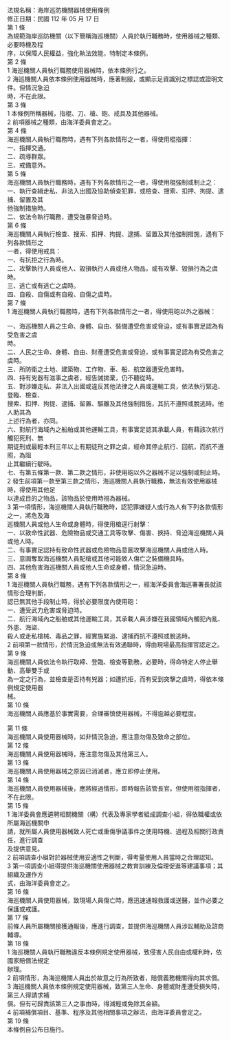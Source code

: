 法規名稱：海岸巡防機關器械使用條例  
修正日期：民國 112 年 05 月 17 日  
第 1 條  
為規範海岸巡防機關（以下簡稱海巡機關）人員於執行職務時，使用器械之種類、必要時機及程  
序，以保障人民權益，強化執法效能，特制定本條例。  
第 2 條  
1 海巡機關人員執行職務使用器械時，依本條例行之。  
2 海巡機關人員依本條例使用器械時，應著制服，或顯示足資識別之標誌或證明文件。但情況急迫  
時，不在此限。  
第 3 條  
1 本條例所稱器械，指棍、刀、槍、砲、戒具及其他器械。  
2 前項器械之種類，由海洋委員會定之。  
第 4 條  
海巡機關人員執行職務時，遇有下列各款情形之一者，得使用棍指揮：  
一、指揮交通。  
二、疏導群眾。  
三、戒備意外。  
第 5 條  
海巡機關人員執行職務時，遇有下列各款情形之一者，得使用棍強制或制止之：  
一、執行查緝走私、非法入出國及協助偵查犯罪，或檢查、搜索、扣押、拘提、逮捕、留置及其  
他強制措施時。  
二、依法令執行職務，遭受強暴脅迫時。  
第 6 條  
海巡機關人員執行檢查、搜索、扣押、拘提、逮捕、留置及其他強制措施，遇有下列各款情形之  
一者，得使用戒具：  
一、有抗拒之行為時。  
二、攻擊執行人員或他人、毀損執行人員或他人物品，或有攻擊、毀損行為之虞時。  
三、逃亡或有逃亡之虞時。  
四、自殺、自傷或有自殺、自傷之虞時。  
第 7 條  
1 海巡機關人員執行職務時，遇有下列各款情形之一者，得使用砲以外之器械：  


一、海巡機關人員之生命、身體、自由、裝備遭受危害或脅迫，或有事實足認為有受危害之虞  
時。  
二、人民之生命、身體、自由、財產遭受危害或脅迫，或有事實足認為有受危害之虞時。  
三、所防衛之土地、建築物、工作物、車、船、航空器遭受危害時。  
四、持有兇器有滋事之虞者，經告誡拋棄，仍不聽從時。  
五、對涉嫌走私、非法入出國或違反其他法律之人員或運輸工具，依法執行緊追、登臨、檢查、  
搜索、扣押、拘提、逮捕、留置、驅離及其他強制措施，其抗不遵照或脫逃時。他人助其為  
上述行為者，亦同。  
六、對航行海域內之船舶或其他運輸工具，有事實足認其承載人員，有藉該次航行觸犯死刑、無  
期徒刑或最輕本刑三年以上有期徒刑之罪之虞，經命其停止航行、回航，而抗不遵照，為阻  
止其繼續行駛時。  
七、有第五條第一款、第二款之情形，非使用砲以外之器械不足以強制或制止時。  
2 發生前項第一款至第三款之情形，海巡機關人員執行職務，無法有效使用器械時，得使用其他足  
以達成目的之物品，該物品於使用時視為器械。  
3 第一項情形，海巡機關人員執行職務時，認犯罪嫌疑人或行為人有下列各款情形之一，將危及海  
巡機關人員或他人生命或身體時，得使用槍逕行射擊：  
一、以致命性武器、危險物品或交通工具等攻擊、傷害、挾持、脅迫海巡機關人員或他人時。  
二、有事實足認持有致命性武器或危險物品意圖攻擊海巡機關人員或他人時。  
三、意圖奪取海巡機關人員配槍或其他可能致人傷亡之裝備機具時。  
四、其他危害海巡機關人員或他人生命或身體，情況急迫時。  
第 8 條  
1 海巡機關人員執行職務，遇有下列各款情形之一，經海洋委員會海巡署署長就該情形合理判斷，  
認已無其他手段制止時，得於必要限度內使用砲：  
一、遭受武力危害或脅迫時。  
二、航行海域內之船舶或其他運輸工具，其承載人員涉嫌在我國領域內觸犯內亂、外患、海盜、  
殺人或走私槍械、毒品之罪，經實施緊追、逮捕而抗不遵照或脫逃時。  
2 前項第一款情形，於情況急迫或無法有效通聯時，得由現場最高指揮官認定之。  
第 9 條  
海巡機關人員依法令執行取締、登臨、檢查等勤務，必要時，得命特定人停止舉動、高舉雙手或  
為一定之行為，並檢查是否持有兇器；如遭抗拒，而有受到突擊之虞時，得依本條例規定使用器  
械。  
第 10 條  
海巡機關人員應基於事實需要，合理審慎使用器械，不得逾越必要程度。  


第 11 條  
海巡機關人員使用器械時，如非情況急迫，應注意勿傷及致命之部位。  
第 12 條  
海巡機關人員使用器械時，應注意勿傷及其他第三人。  
第 13 條  
海巡機關人員使用器械之原因已消滅者，應立即停止使用。  
第 14 條  
海巡機關人員使用器械後，應將經過情形，即時報告該管長官。但使用棍指揮者，不在此限。  
第 15 條  
1 海洋委員會應遴聘相關機關（構）代表及專家學者組成調查小組，得依職權或依所屬海巡機關申  
請，就所屬人員使用器械致人死亡或重傷爭議事件之使用時機、過程及相關行政責任，進行調查  
及提供意見。  
2 前項調查小組對於器械使用妥適性之判斷，得考量使用人員當時之合理認知。  
3 第一項調查小組得提供海巡機關使用器械之教育訓練及倫理促進等建議事項；其組織及運作方  
式，由海洋委員會定之。  
第 16 條  
海巡機關人員使用器械，致現場人員傷亡時，應迅速通報救護或送醫，並作必要之保護或戒護。  
第 17 條  
前條人員所屬機關接獲通報後，應進行調查，並提供海巡機關人員涉訟輔助及諮商輔導。  
第 18 條  
1 海巡機關人員執行職務違反本條例規定使用器械，致侵害人民自由或權利時，依國家賠償法規定  
辦理。  
2 前項情形，為海巡機關人員出於故意之行為所致者，賠償義務機關得向其求償。  
3 海巡機關人員依本條例規定使用器械，致第三人生命、身體或財產遭受損失時，第三人得請求補  
償。但有可歸責該第三人之事由時，得減輕或免除其金額。  
4 前項補償項目、基準、程序及其他相關事項之辦法，由海洋委員會定之。  
第 19 條  
本條例自公布日施行。  


